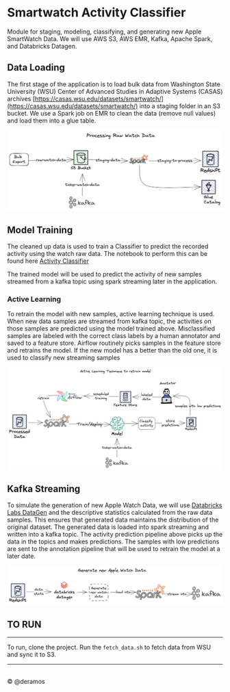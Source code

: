 # Smartwatch Activity Classifier
Module for staging, modeling, classifying, and generating new Apple SmartWatch Data. We will use AWS S3, AWS EMR, 
Kafka, Apache Spark, and Databricks Datagen.

## Data Loading
The first stage of the application is to load bulk data from Washington State University (WSU)
Center of Advanced Studies in Adaptive Systems (CASAS) archives 
 [https://casas.wsu.edu/datasets/smartwatch/](https://casas.wsu.edu/datasets/smartwatch/) into
a staging folder in an S3 bucket. We use a Spark job on EMR to clean the data (remove null values)
and load them into a glue table.

![](images/process-raw-data.png)


## Model Training
The cleaned up data is used to train a Classifier to predict the recorded activity using the watch raw
data. The notebook to perform this can be found here [Activity Classifier](activitymodule/spark/notebooks/Train%20Activity%20Classifier.ipynb)

The trained model will be used to predict the activity of new samples streamed from a kafka topic using spark streaming
later in the application. 

### Active Learning
To retrain the model with new samples, active learning technique is used. When new data samples are streamed from kafka 
topic, the activities on those samples are predicted using the model trained above. Misclassified samples are labeled with 
the correct class labels by a human annotator and saved to a feature store. Airflow routinely picks samples in the feature
store and retrains the model. If the new model has a better than the old one, it is used to classify new streaming samples

![](images/active-learning.png)

## Kafka Streaming
To simulate the generation of new Apple Watch Data, we will use [Databricks Labs DataGen](https://github.com/databrickslabs/dbldatagen)
and the descriptive statistics calculated from the raw data samples. This ensures that generated data maintains the 
distribution of the original dataset. 
The generated data is loaded into spark streaming and written into a kafka topic. The activity prediction pipeline above
picks up the data in the topics and makes predictions. The samples with low predictions are sent to the annotation pipeline 
that will be used to retrain the model at a later date. 

![](images/generate-new-data.png)

## TO RUN
---
To run, clone the project. Run the `fetch_data.sh` to fetch data from WSU and sync it to S3.

---
<br>
&copy @deramos 
